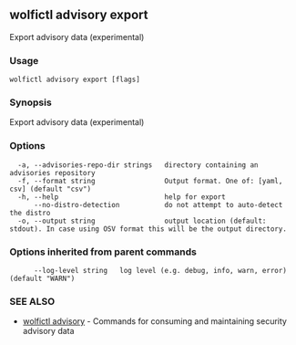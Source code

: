 ## wolfictl advisory export

Export advisory data (experimental)

### Usage

```
wolfictl advisory export [flags]
```

### Synopsis

Export advisory data (experimental)

### Options

```
  -a, --advisories-repo-dir strings   directory containing an advisories repository
  -f, --format string                 Output format. One of: [yaml, csv] (default "csv")
  -h, --help                          help for export
      --no-distro-detection           do not attempt to auto-detect the distro
  -o, --output string                 output location (default: stdout). In case using OSV format this will be the output directory.
```

### Options inherited from parent commands

```
      --log-level string   log level (e.g. debug, info, warn, error) (default "WARN")
```

### SEE ALSO

* [wolfictl advisory](wolfictl_advisory.md)	 - Commands for consuming and maintaining security advisory data


